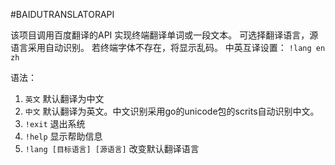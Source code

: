 #BAIDUTRANSLATORAPI

该项目调用百度翻译的API 实现终端翻译单词或一段文本。
可选择翻译语言，源语言采用自动识别。
若终端字体不存在，将显示乱码。
中英互译设置： `!lang en zh`

语法：
1. `英文`  默认翻译为中文
2. `中文`   默认翻译为英文。中文识别采用go的unicode包的scrits自动识别中文。
3. `!exit`  退出系统
4. `!help`  显示帮助信息
5. `!lang [目标语言] [源语言]`  改变默认翻译语言 